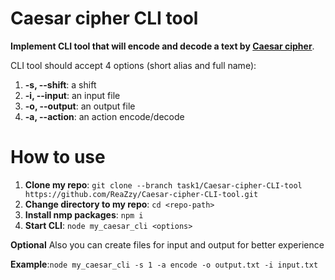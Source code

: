 # Caesar cipher CLI tool

**Implement CLI tool that will encode and decode a text by [Caesar cipher](https://en.wikipedia.org/wiki/Caesar_cipher)**.

CLI tool should accept 4 options (short alias and full name):

1.  **-s, --shift**: a shift
2.  **-i, --input**: an input file
3.  **-o, --output**: an output file
4.  **-a, --action**: an action encode/decode

# How to use
1. **Clone my repo**: `git clone --branch task1/Caesar-cipher-CLI-tool https://github.com/ReaZzy/Caesar-cipher-CLI-tool.git`
2. **Change directory to my repo**: `cd <repo-path>`
3. **Install nmp packages**: `npm i`
4. **Start CLI**: `node my_caesar_cli <options>`

**Optional**
Also you can create files for input and output for better experience

**Example**:`node my_caesar_cli -s 1 -a encode -o output.txt -i input.txt`
